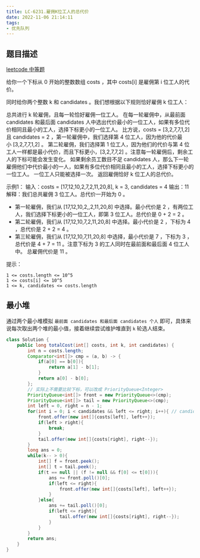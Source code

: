 ```yaml
---
title: LC-6231.雇佣K位工人的总代价
date: 2022-11-06 21:14:11
tags:
- 优先队列
---
```


## 题目描述
[leetcode 中等题](https://leetcode.cn/problems/total-cost-to-hire-k-workers/)

给你一个下标从 0 开始的整数数组 costs ，其中 costs[i] 是雇佣第 i 位工人的代价。

同时给你两个整数 k 和 candidates 。我们想根据以下规则恰好雇佣 k 位工人：

总共进行 k 轮雇佣，且每一轮恰好雇佣一位工人。
在每一轮雇佣中，从最前面 candidates 和最后面 candidates 人中选出代价最小的一位工人，如果有多位代价相同且最小的工人，选择下标更小的一位工人。
比方说，costs = [3,2,7,7,1,2] 且 candidates = 2 ，第一轮雇佣中，我们选择第 4 位工人，因为他的代价最小 [3,2,7,7,1,2] 。
第二轮雇佣，我们选择第 1 位工人，因为他们的代价与第 4 位工人一样都是最小代价，而且下标更小，[3,2,7,7,2] 。注意每一轮雇佣后，剩余工人的下标可能会发生变化。
如果剩余员工数目不足 candidates 人，那么下一轮雇佣他们中代价最小的一人，如果有多位代价相同且最小的工人，选择下标更小的一位工人。
一位工人只能被选择一次。
返回雇佣恰好 k 位工人的总代价。

示例1：
输入：costs = [17,12,10,2,7,2,11,20,8], k = 3, candidates = 4
输出：11
解释：我们总共雇佣 3 位工人。总代价一开始为 0 。
- 第一轮雇佣，我们从 [17,12,10,2,\,2,11,20,8] 中选择。最小代价是 2 ，有两位工人，我们选择下标更小的一位工人，即第 3 位工人。总代价是 0 + 2 = 2 。
- 第二轮雇佣，我们从 [17,12,10,7,2,11,20,8] 中选择。最小代价是 2 ，下标为 4 ，总代价是 2 + 2 = 4 。
- 第三轮雇佣，我们从 [17,12,10,7,11,20,8] 中选择，最小代价是 7 ，下标为 3 ，总代价是 4 + 7 = 11 。注意下标为 3 的工人同时在最前面和最后面 4 位工人中。
总雇佣代价是 11 。

提示：
```
1 <= costs.length <= 10^5
1 <= costs[i] <= 10^5
1 <= k, candidates <= costs.length
```

## 最小堆
通过两个最小堆模拟 `最前面 candidates 和最后面 candidates 个人` 即可，具体来说每次取出两个堆的最小值，接着继续尝试维护堆直到 `k` 轮选人结束。
```Java
class Solution {
    public long totalCost(int[] costs, int k, int candidates) {
        int n = costs.length;
        Comparator<int[]> cmp = (a, b) -> {
            if(a[0] == b[0]){
                return a[1] - b[1];
            }
            return a[0] - b[0];
        };
        // 实际上不需要比较下标，可以改成 PriorityQueue<Integer>
        PriorityQueue<int[]> front = new PriorityQueue<>(cmp); 
        PriorityQueue<int[]> tail = new PriorityQueue<>(cmp);
        int left = 0, right = n - 1;
        for(int i = 0; i < candidates && left <= right; i++){ // candidates 个人
            front.offer(new int[]{costs[left], left++});
            if(left > right){
                break;
            }
            tail.offer(new int[]{costs[right], right--});
        }
        long ans = 0;
        while(k-- > 0){
            int[] f = front.peek();
            int[] t = tail.peek();
            if(t == null || (f != null && f[0] <= t[0])){
                ans += front.poll()[0];
                if(left <= right){
                    front.offer(new int[]{costs[left], left++});
                }
            }else{
                ans += tail.poll()[0];
                if(left <= right){
                    tail.offer(new int[]{costs[right], right--});
                }
            }
        }
        return ans;
    }
}
```